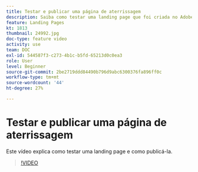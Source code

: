```yaml
---
title: Testar e publicar uma página de aterrissagem
description: Saiba como testar uma landing page que foi criada no Adobe Campaign Standard e como publicá-la.
feature: Landing Pages
kt: 1813
thumbnail: 24992.jpg
doc-type: feature video
activity: use
team: DOC
exl-id: 544587f3-c273-4b1c-b5fd-65213d0c0ea3
role: User
level: Beginner
source-git-commit: 2be2719ddd84490b796d9abc6300376fa896ff0c
workflow-type: tm+mt
source-wordcount: '44'
ht-degree: 27%

---
```


# Testar e publicar uma página de aterrissagem

Este vídeo explica como testar uma landing page e como publicá-la.

>[!VIDEO](https://video.tv.adobe.com/v/24092?quality=12)
